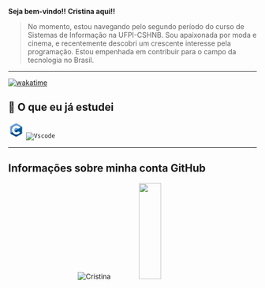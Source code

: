


<strong>Seja bem-vindo!!</strong>﻿
<strong>Cristina aqui!!</strong> 


> No momento, estou navegando pelo segundo período do curso de Sistemas de Informação na UFPI-CSHNB. Sou apaixonada por moda e cinema, e recentemente descobri um crescente interesse pela programação. Estou empenhada em contribuir para o campo da tecnologia no Brasil.


----

[![wakatime](https://wakatime.com/badge/user/018b2021-23c3-406d-8249-a0c654512882.svg)](https://wakatime.com/@018b2021-23c3-406d-8249-a0c654512882)

## 🚀 O que eu já estudei

<code><img height="32" src="https://raw.githubusercontent.com/github/explore/f3e22f0dca2be955676bc70d6214b95b13354ee8/topics/c/c.png" alt="C"/></code>
<code><img height="32" src="https://upload.wikimedia.org/wikipedia/commons/thumb/9/9a/Visual_Studio_Code_1.35_icon.svg/2048px-Visual_Studio_Code_1.35_icon.svg.png" alt="Vscode"/></code>


---

## Informações sobre minha conta GitHub
<div align="center">
  <img width="49%" height="195px" src="https://github-readme-stats.vercel.app/api?username=cristinaadms&show_icons=true&count_private-true&hide_border=true&title_color=596087&icon_color=596087&text_color=ffffff&bg_color=0d1117" alt=Cristina Sousa Github Stats" />
<img width="30%" height="195px" src="https://github-readme-stats.vercel.app/api/top-langs/?username=cristinaadms&layout=compact&hide_border=true&title_color=596087&text_color=ffffff&bg_color=0d1117" />
</div>


